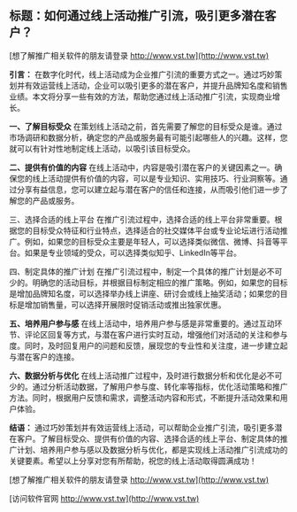 ## **标题：如何通过线上活动推广引流，吸引更多潜在客户？**

[想了解推广相关软件的朋友请登录 http://www.vst.tw](http://www.vst.tw)

**引言：**
在数字化时代，线上活动成为企业推广引流的重要方式之一。通过巧妙策划并有效运营线上活动，企业可以吸引更多的潜在客户，并提升品牌知名度和销售业绩。本文将分享一些有效的方法，帮助您通过线上活动推广引流，实现商业增长。

**一、了解目标受众**
在策划线上活动之前，首先需要了解您的目标受众是谁。通过市场调研和数据分析，确定您的产品或服务最有可能引起哪些人的兴趣。这样，您就可以有针对性地制定线上活动，以吸引该目标受众。

**二、提供有价值的内容**
在线上活动中，内容是吸引潜在客户的关键因素之一。确保您的线上活动提供有价值的内容，可以是专业知识、实用技巧、行业洞察等。通过分享有益信息，您可以建立起与潜在客户的信任和连接，从而吸引他们进一步了解您的产品或服务。

三、选择合适的线上平台
在推广引流过程中，选择合适的线上平台非常重要。根据您的目标受众特征和行业特点，选择适合的社交媒体平台或专业论坛进行活动推广。例如，如果您的目标受众主要是年轻人，可以选择类似微信、微博、抖音等平台。如果是专业领域的受众，可以选择类似知乎、LinkedIn等平台。

四、制定具体的推广计划
在推广引流过程中，制定一个具体的推广计划是必不可少的。明确您的活动目标，并根据目标制定相应的推广策略。例如，如果您的目标是增加品牌知名度，可以选择举办线上讲座、研讨会或线上抽奖活动；如果您的目标是增加销售量，可以选择开展限时促销活动或推出独家优惠。

**五、培养用户参与感**
在线上活动中，培养用户参与感是非常重要的。通过互动环节、评论区回复等方式，与潜在客户进行实时互动，增强他们对活动的关注和参与度。同时，及时回复用户的问题和反馈，展现您的专业性和关注度，进一步建立起与潜在客户的连接。

**六、数据分析与优化**
在线上活动推广过程中，及时进行数据分析和优化是必不可少的。通过分析活动数据，了解用户参与度、转化率等指标，优化活动策略和推广方法。同时，根据用户反馈和需求，调整活动内容和形式，不断提升活动效果和用户体验。

**结语：**
通过巧妙策划并有效运营线上活动，可以帮助企业推广引流，吸引更多潜在客户。了解目标受众、提供有价值的内容、选择合适的线上平台、制定具体的推广计划、培养用户参与感以及数据分析与优化，都是实现线上活动推广引流成功的关键要素。希望以上分享对您有所帮助，祝您的线上活动取得圆满成功！

[想了解推广相关软件的朋友请登录 http://www.vst.tw](http://www.vst.tw)


[访问软件官网 http://www.vst.tw](http://www.vst.tw)
